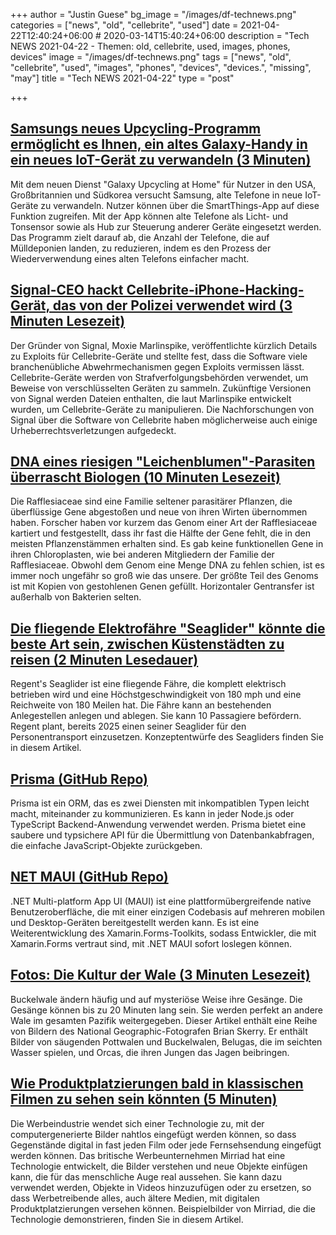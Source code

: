 +++
author = "Justin Guese"
bg_image = "/images/df-technews.png"
categories = ["news", "old", "cellebrite", "used"]
date = 2021-04-22T12:40:24+06:00 # 2020-03-14T15:40:24+06:00
description = "Tech NEWS 2021-04-22 - Themen: old, cellebrite, used, images, phones, devices"
image = "/images/df-technews.png"
tags = ["news", "old", "cellebrite", "used", "images", "phones", "devices", "devices.", "missing", "may"]
title = "Tech NEWS 2021-04-22"
type = "post"

+++

## [Samsungs neues Upcycling-Programm ermöglicht es Ihnen, ein altes Galaxy-Handy in ein neues IoT-Gerät zu verwandeln (3 Minuten)](https://gizmodo.com/samsungs-new-upcycling-program-allows-you-to-turn-an-ol-1846730435)

 Mit dem neuen Dienst "Galaxy Upcycling at Home" für Nutzer in den USA, Großbritannien und Südkorea versucht Samsung, alte Telefone in neue IoT-Geräte zu verwandeln. Nutzer können über die SmartThings-App auf diese Funktion zugreifen. Mit der App können alte Telefone als Licht- und Tonsensor sowie als Hub zur Steuerung anderer Geräte eingesetzt werden. Das Programm zielt darauf ab, die Anzahl der Telefone, die auf Mülldeponien landen, zu reduzieren, indem es den Prozess der Wiederverwendung eines alten Telefons einfacher macht.

## [Signal-CEO hackt Cellebrite-iPhone-Hacking-Gerät, das von der Polizei verwendet wird (3 Minuten Lesezeit)](https://www.vice.com/en/article/k78q5y/signal-ceo-hacks-cellebrite-iphone-hacking-device-used-by-cops)

 Der Gründer von Signal, Moxie Marlinspike, veröffentlichte kürzlich Details zu Exploits für Cellebrite-Geräte und stellte fest, dass die Software viele branchenübliche Abwehrmechanismen gegen Exploits vermissen lässt. Cellebrite-Geräte werden von Strafverfolgungsbehörden verwendet, um Beweise von verschlüsselten Geräten zu sammeln. Zukünftige Versionen von Signal werden Dateien enthalten, die laut Marlinspike entwickelt wurden, um Cellebrite-Geräte zu manipulieren. Die Nachforschungen von Signal über die Software von Cellebrite haben möglicherweise auch einige Urheberrechtsverletzungen aufgedeckt.

## [DNA eines riesigen "Leichenblumen"-Parasiten überrascht Biologen (10 Minuten Lesezeit)](https://www.quantamagazine.org/dna-of-giant-corpse-flower-parasite-surprises-biologists-20210421/)

 Die Rafflesiaceae sind eine Familie seltener parasitärer Pflanzen, die überflüssige Gene abgestoßen und neue von ihren Wirten übernommen haben. Forscher haben vor kurzem das Genom einer Art der Rafflesiaceae kartiert und festgestellt, dass ihr fast die Hälfte der Gene fehlt, die in den meisten Pflanzenstämmen erhalten sind. Es gab keine funktionellen Gene in ihren Chloroplasten, wie bei anderen Mitgliedern der Familie der Rafflesiaceae. Obwohl dem Genom eine Menge DNA zu fehlen schien, ist es immer noch ungefähr so groß wie das unsere. Der größte Teil des Genoms ist mit Kopien von gestohlenen Genen gefüllt. Horizontaler Gentransfer ist außerhalb von Bakterien selten.

## [Die fliegende Elektrofähre "Seaglider" könnte die beste Art sein, zwischen Küstenstädten zu reisen (2 Minuten Lesedauer)](https://interestingengineering.com/electric-seaglider-to-travel-between-coastal-cities)

 Regent's Seaglider ist eine fliegende Fähre, die komplett elektrisch betrieben wird und eine Höchstgeschwindigkeit von 180 mph und eine Reichweite von 180 Meilen hat. Die Fähre kann an bestehenden Anlegestellen anlegen und ablegen. Sie kann 10 Passagiere befördern. Regent plant, bereits 2025 einen seiner Seaglider für den Personentransport einzusetzen. Konzeptentwürfe des Seagliders finden Sie in diesem Artikel.

## [Prisma (GitHub Repo)](https://github.com/prisma/prisma)

 Prisma ist ein ORM, das es zwei Diensten mit inkompatiblen Typen leicht macht, miteinander zu kommunizieren. Es kann in jeder Node.js oder TypeScript Backend-Anwendung verwendet werden. Prisma bietet eine saubere und typsichere API für die Übermittlung von Datenbankabfragen, die einfache JavaScript-Objekte zurückgeben.

## [NET MAUI (GitHub Repo)](https://github.com/dotnet/maui)

 .NET Multi-platform App UI (MAUI) ist eine plattformübergreifende native Benutzeroberfläche, die mit einer einzigen Codebasis auf mehreren mobilen und Desktop-Geräten bereitgestellt werden kann. Es ist eine Weiterentwicklung des Xamarin.Forms-Toolkits, sodass Entwickler, die mit Xamarin.Forms vertraut sind, mit .NET MAUI sofort loslegen können.

## [Fotos: Die Kultur der Wale (3 Minuten Lesezeit)](https://www.npr.org/sections/pictureshow/2021/04/19/988028339/photos-the-culture-of-whales)

 Buckelwale ändern häufig und auf mysteriöse Weise ihre Gesänge. Die Gesänge können bis zu 20 Minuten lang sein. Sie werden perfekt an andere Wale im gesamten Pazifik weitergegeben. Dieser Artikel enthält eine Reihe von Bildern des National Geographic-Fotografen Brian Skerry. Er enthält Bilder von säugenden Pottwalen und Buckelwalen, Belugas, die im seichten Wasser spielen, und Orcas, die ihren Jungen das Jagen beibringen.

## [Wie Produktplatzierungen bald in klassischen Filmen zu sehen sein könnten (5 Minuten)](https://www.bbc.com/news/business-56758376)

 Die Werbeindustrie wendet sich einer Technologie zu, mit der computergenerierte Bilder nahtlos eingefügt werden können, so dass Gegenstände digital in fast jeden Film oder jede Fernsehsendung eingefügt werden können. Das britische Werbeunternehmen Mirriad hat eine Technologie entwickelt, die Bilder verstehen und neue Objekte einfügen kann, die für das menschliche Auge real aussehen. Sie kann dazu verwendet werden, Objekte in Videos hinzuzufügen oder zu ersetzen, so dass Werbetreibende alles, auch ältere Medien, mit digitalen Produktplatzierungen versehen können. Beispielbilder von Mirriad, die die Technologie demonstrieren, finden Sie in diesem Artikel.

